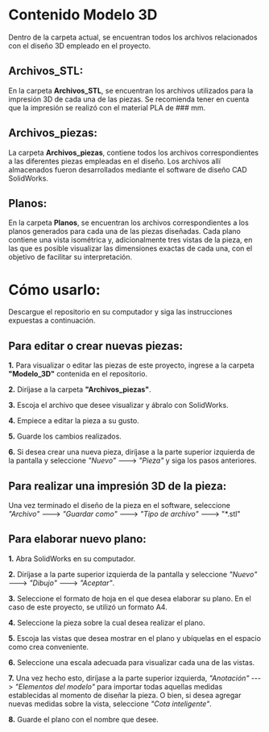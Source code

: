 # Contenido Modelo 3D
Dentro de la carpeta actual, se encuentran todos los archivos relacionados con el diseño 3D empleado en el proyecto.

## Archivos_STL:
En la carpeta **Archivos_STL**, se encuentran los archivos utilizados para la impresión 3D de cada una de las piezas. Se recomienda tener en cuenta que la impresión se realizó con el material PLA de ### mm.

## Archivos_piezas:
La carpeta **Archivos_piezas**, contiene todos los archivos correspondientes a las diferentes piezas empleadas en el diseño. Los archivos allí almacenados fueron desarrollados mediante el software de diseño CAD SolidWorks.

## Planos:
En la carpeta **Planos**, se encuentran los archivos correspondientes a los planos generados para cada una de las piezas diseñadas. Cada plano contiene una vista isométrica y, adicionalmente tres vistas de la pieza, en las que es posible visualizar las dimensiones exactas de cada una, con el objetivo de facilitar su interpretación. 

# Cómo usarlo:
Descargue el repositorio en su computador y siga las instrucciones expuestas a continuación.

## Para editar o crear nuevas piezas:
**1.** Para visualizar o editar las piezas de este proyecto, ingrese a la carpeta **"Modelo_3D"** contenida en el repositorio.

**2.** Diríjase a la carpeta **"Archivos_piezas"**.

**3.** Escoja el archivo que desee visualizar y ábralo con SolidWorks.

**4.** Empiece a editar la pieza a su gusto.

**5.** Guarde los cambios realizados.

**6.** Si desea crear una nueva pieza, diríjase a la parte superior izquierda de la pantalla y seleccione _"Nuevo"_ ---> _"Pieza"_ y siga los pasos anteriores.

## Para realizar una impresión 3D de la pieza:
Una vez terminado el diseño de la pieza en el software, seleccione _"Archivo"_ ---> _"Guardar como"_ ---> _"Tipo de archivo"_ ---> "*.stl"

## Para elaborar nuevo plano:
**1.** Abra SolidWorks en su computador.

**2.** Diríjase a la parte superior izquierda de la pantalla y seleccione _"Nuevo"_ ---> _"Dibujo"_ ---> _"Aceptar"_.

**3.** Seleccione el formato de hoja en el que desea elaborar su plano. En el caso de este proyecto, se utilizó un formato A4.

**4.** Seleccione la pieza sobre la cual desea realizar el plano.

**5.** Escoja las vistas que desea mostrar en el plano y ubíquelas en el espacio como crea conveniente.

**6.** Seleccione una escala adecuada para visualizar cada una de las vistas.

**7.** Una vez hecho esto, diríjase a la parte superior izquierda, _"Anotación"_ ---> _"Elementos del modelo"_ para importar todas aquellas medidas establecidas al momento de diseñar la pieza. O bien, si desea agregar nuevas medidas sobre la vista, seleccione _"Cota inteligente"_.

**8.** Guarde el plano con el nombre que desee.
